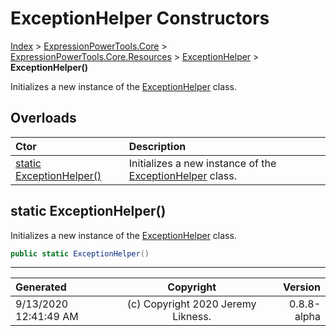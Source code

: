 ﻿# ExceptionHelper Constructors

[Index](../index.md) > [ExpressionPowerTools.Core](ExpressionPowerTools.Core.a.md) > [ExpressionPowerTools.Core.Resources](ExpressionPowerTools.Core.Resources.n.md) > [ExceptionHelper](ExpressionPowerTools.Core.Resources.ExceptionHelper.cs.md) > **ExceptionHelper()**

Initializes a new instance of the [ExceptionHelper](ExpressionPowerTools.Core.Resources.ExceptionHelper.cs.md) class.

## Overloads

| Ctor | Description |
| :-- | :-- |
| [static ExceptionHelper()](#static-exceptionhelper) | Initializes a new instance of the [ExceptionHelper](ExpressionPowerTools.Core.Resources.ExceptionHelper.cs.md) class. |

## static ExceptionHelper()

Initializes a new instance of the [ExceptionHelper](ExpressionPowerTools.Core.Resources.ExceptionHelper.cs.md) class.

```csharp
public static ExceptionHelper()
```



---

| Generated | Copyright | Version |
| :-- | :-: | --: |
| 9/13/2020 12:41:49 AM | (c) Copyright 2020 Jeremy Likness. | 0.8.8-alpha |
